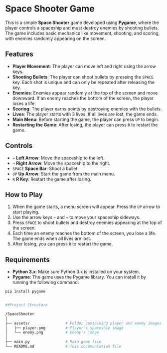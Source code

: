 # Space Shooter Game

This is a simple **Space Shooter** game developed using **Pygame**, where the player controls a spaceship and must destroy enemies by shooting bullets. The game includes basic mechanics like movement, shooting, and scoring, with enemies randomly appearing on the screen.


## Features

- **Player Movement**: The player can move left and right using the arrow keys.
- **Shooting Bullets**: The player can shoot bullets by pressing the `SPACE` key. Each shot is unique and can only be repeated after releasing the key.
- **Enemies**: Enemies appear randomly at the top of the screen and move downward. If an enemy reaches the bottom of the screen, the player loses a life.
- **Scoring**: The player earns points by destroying enemies with the bullets.
- **Lives**: The player starts with 3 lives. If all lives are lost, the game ends.
- **Main Menu**: Before starting the game, the player can press `UP` to begin.
- **Restarting the Game**: After losing, the player can press `R` to restart the game.


## Controls

- `←` **Left Arrow**: Move the spaceship to the left.
- `→` **Right Arrow**: Move the spaceship to the right.
- `SPACE` **Space Bar**: Shoot a bullet.
- `UP` **Up Arrow**: Start the game from the main menu.
- `R` **R Key**: Restart the game after losing.

## How to Play

1. When the game starts, a menu screen will appear. Press the `UP` arrow to start playing.
2. Use the arrow keys `←` and `→` to move your spaceship sideways.
3. Press `SPACE` to shoot bullets and destroy enemies appearing at the top of the screen.
4. Each time an enemy reaches the bottom of the screen, you lose a life. The game ends when all lives are lost.
5. After losing, you can press `R` to restart the game.


## Requirements

- **Python 3.x**: Make sure Python 3.x is installed on your system.
- **Pygame**: The game uses the Pygame library. You can install it by running the following command:

```bash
pip install pygame


##Project Structure

/SpaceShooter
│
├── assets/                # Folder containing player and enemy images
│   ├── player.png         # Player's spaceship image
│   └── enemy.png          # Enemy's image
│
├── main.py                # Main game file
└── README.md              # This documentation file
